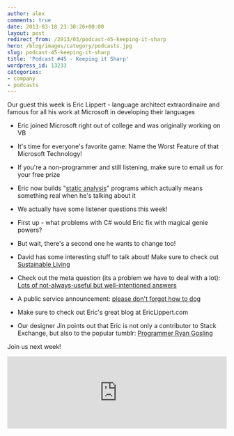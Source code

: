 ```yaml
---
author: alex
comments: true
date: 2013-03-18 23:30:26+00:00
layout: post
redirect_from: /2013/03/podcast-45-keeping-it-sharp
hero: /blog/images/category/podcasts.jpg
slug: podcast-45-keeping-it-sharp
title: 'Podcast #45 - Keeping it Sharp'
wordpress_id: 13233
categories:
- company
- podcasts
---
```


Our guest this week is Eric Lippert - language architect extraordinaire and famous for all his work at Microsoft in developing their languages



	
  * Eric joined Microsoft right out of college and was originally working on VB

	
  * It's time for everyone's favorite game: Name the Worst Feature of that Microsoft Technology!

	
  * If you're a non-programmer and still listening, make sure to email us for your free prize

	
  * Eric now builds "[static analysis](http://en.wikipedia.org/wiki/Static_program_analysis)" programs which actually means something real when he's talking about it

	
  * We actually have some listener questions this week!

	
  * First up - what problems with C# would Eric fix with magical genie powers?

	
  * But wait, there's a second one he wants to change too!

	
  * David has some interesting stuff to talk about! Make sure to check out [Sustainable Living](http://sustainability.stackexchange.com/)

	
  * Check out the meta question (its a problem we have to deal with a lot): [Lots of not-always-useful but well-intentioned answers](http://meta.stackoverflow.com/questions/166566/lots-of-not-always-useful-but-well-intentioned-answers)

	
  * A public service announcement: [please don't forget how to dog](http://imgur.com/gallery/EUfLMg6)

	
  * Make sure to check out Eric's great blog at EricLippert.com

	
  * Our designer Jin points out that Eric is not only a contributor to Stack Exchange, but also to the popular tumblr: [Programmer Ryan Gosling](http://programmerryangosling.tumblr.com/post/15197379385)


Join us next week!


<iframe src="http://w.soundcloud.com/player/?url=http%3A%2F%2Fapi.soundcloud.com%2Ftracks%2F83835972&amp;show_artwork=true" height="166" width="100%" frameborder="no" scrolling="no"></iframe></p>